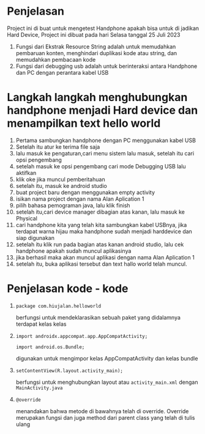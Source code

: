 # Penjelasan
   Project ini di buat untuk mengetest Handphone apakah bisa untuk di jadikan Hard Device, Project ini dibuat pada hari Selasa tanggal 25 Juli 2023 
1. Fungsi dari Ekstrak Resource String adalah untuk memudahkan pembaruan konten, menghindari duplikasi kode atau string, dan memudahkan pembacaan kode
2. Fungsi dari debugging usb adalah untuk berinteraksi antara Handphone dan PC dengan perantara kabel USB

# Langkah langkah menghubungkan handphone menjadi Hard device dan menampilkan text hello world
1. Pertama sambungkan handphone dengan PC menggunakan kabel USB
2. Setelah itu atur ke terima file saja
3. lalu masuk ke pengaturan,cari menu sistem lalu masuk, setelah itu cari opsi pengembang
4. setelah masuk ke opsi pengembang cari mode Debugging USB lalu aktifkan
5.  klik oke jika muncul pemberitahuan
6.  setelah itu, masuk ke android studio
7.  buat project baru dengan menggunakan empty activity
8.  isikan nama project dengan nama Alan Aplication 1
9.  pilih bahasa pemograman java, lalu klik finish
10. setelah itu,cari device manager dibagian atas kanan, lalu masuk ke Physical
11. cari handphone kita yang telah kita sambungkan kabel USBnya, jika terdapat warna hijau maka handphone sudah menjadi harddevice dan siap digunakan
12. setelah itu klik run pada bagian atas kanan android studio, lalu cek handphone apakah sudah muncul aplikasinya
13. jika berhasil maka akan muncul aplikasi dengan nama Alan Aplication 1
14. setelah itu, buka aplikasi tersebut dan text hallo world telah muncul.

# Penjelasan kode - kode 
1. <pre><code>package com.hiujalan.helloworld</code></pre>
     berfungsi untuk mendeklarasikan sebuah paket yang didalamnya terdapat kelas kelas
2. <pre><code>import androidx.appcompat.app.AppCompatActivity;</code></pre> <pre><code>import android.os.Bundle;</code></pre> 
     digunakan untuk mengimpor kelas AppCompatActivity dan kelas bundle
3. <pre><code>setContentView(R.layout.activity_main);</code></pre>
     berfungsi untuk menghubungkan layout atau `activity_main.xml` dengan `MainActivity.java`
4.  <pre><code>@override</code></pre> menandakan bahwa metode di bawahnya telah di override. Override merupakan fungsi dan juga method dari parent class yang telah di tulis ulang
